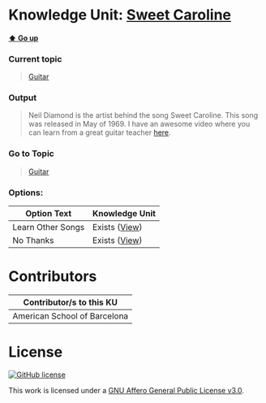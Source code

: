 # Knowledge Unit: [Sweet Caroline](../../knowledge_units/guitar/sweet-caroline.md)

#### [:arrow_up: Go up](../../topics/guitar.md)
### Current topic
> [Guitar](../../topics/guitar.md)
### Output
> Neil Diamond is the artist behind the song Sweet Caroline. This song was released in May of 1969. I have an awesome video where you can learn from a great guitar teacher [here](https://www.youtube.com/embed/FIp5LvdZvwk&amp;feature=youtu.be).
### Go to Topic
> [Guitar](../../topics/guitar.md)

### Options: 

| Option Text | Knowledge Unit |
| - | - |  
| Learn Other Songs  |  Exists ([View](../../knowledge_units/guitar/learn-other-songs.md))  |  
| No Thanks  |  Exists ([View](../../knowledge_units/guitar/no-thanks.md))  | 

# Contributors

| Contributor/s to this KU |
| - | 
| American School of Barcelona |

# License
[![GitHub license](https://img.shields.io/github/license/inbrainz/cerebro)](https://github.com/inbrainz/cerebro/blob/master/LICENSE)

This work is licensed under a [GNU Affero General Public License v3.0](https://www.gnu.org/licenses/agpl-3.0.txt).